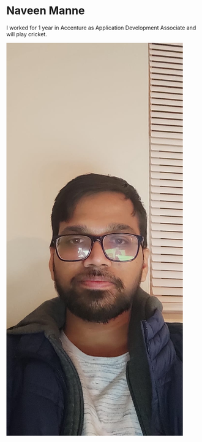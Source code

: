 # Naveen Manne

I worked for 1 year in Accenture as Application Development Associate and will play cricket.

![Image](Naveen.jpeg)
